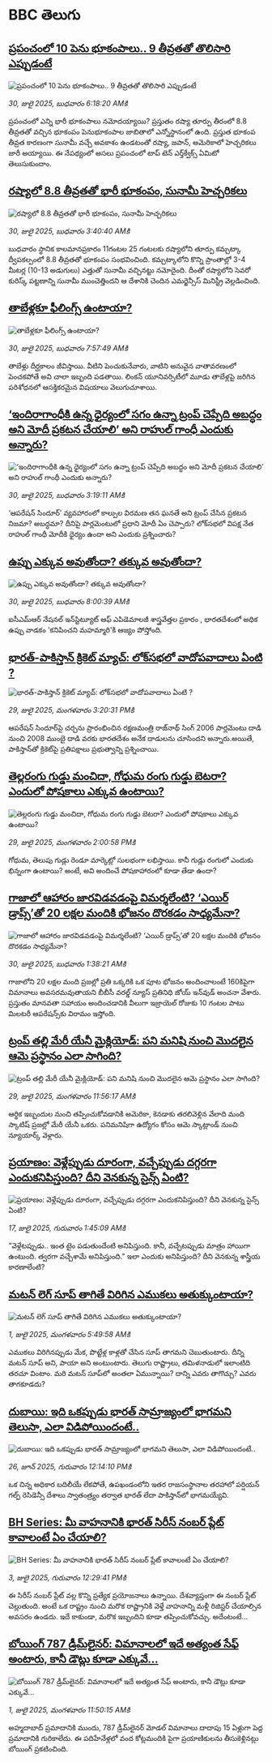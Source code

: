 # BBC తెలుగు## [ప్రపంచంలో 10  పెను భూకంపాలు.. 9 తీవ్రతతో తొలిసారి ఎప్పుడంటే](https://www.bbc.com/telugu/articles/c627l0w21zpo?at_medium=RSS&at_campaign=rss?at_campaign=githubrss)![ప్రపంచంలో 10  పెను భూకంపాలు.. 9 తీవ్రతతో తొలిసారి ఎప్పుడంటే](https://ichef.bbci.co.uk/ace/ws/240/cpsprodpb/c60a/live/75b98810-6d06-11f0-9f87-837be3bb0689.jpg)_30, జులై 2025, బుధవారం 6:18:20 AMకి_ప్రపంచంలో ఎన్ని భారీ భూకంపాలు నమోదయ్యాయి? ప్రస్తుతం రష్యా తూర్పు తీరంలో 8.8 తీవ్రతతో వచ్చిన భూకంపం  పెనుభూకంపాల జాబితాలో ఎన్నోస్థానంలో ఉంది. ప్రస్తుత భూకంప తీవ్రత కారణంగా సునామీ వచ్చే అవకాశం ఉండటంతో రష్యా, జపాన్, అమెరికాలో హెచ్చరికలు జారీ అయ్యాయి. ఈ నేపథ్యంలో అసలు ప్రపంచంలో టాప్ టెన్ ఎర్త్‌క్వేక్స్ ఏమిటో తెలుసుకుందాం.## [రష్యాలో 8.8 తీవ్రతతో భారీ భూకంపం, సునామీ హెచ్చరికలు ](https://www.bbc.com/telugu/articles/cq87v7ng44ko?at_medium=RSS&at_campaign=rss?at_campaign=githubrss)![రష్యాలో 8.8 తీవ్రతతో భారీ భూకంపం, సునామీ హెచ్చరికలు ](https://ichef.bbci.co.uk/ace/ws/240/cpsprodpb/3891/live/3d0949f0-6cfd-11f0-922f-31d3fc298db1.jpg)_30, జులై 2025, బుధవారం 3:40:40 AMకి_బుధవారం స్థానిక కాలమానప్రకారం 11గంటల 25 గంటలకు  రష్యాలోని తూర్పు కమ్చట్కా ద్వీపకల్పంలో  8.8 తీవ్రతతో భూకంపం సంభవించింది. కమ్చట్కాలోని కొన్ని ప్రాంతాల్లో 3-4 మీటర్ల (10-13 అడుగులు) ఎత్తుతో సునామీ వచ్చినట్టు నమోదైంది. దీంతో రష్యాలోని సెవరో కురిస్క్ పట్టణాన్ని సునామీ ముంచెత్తిందని ఆ దేశానికి చెందిన ఎమర్జెన్సీస్ మినిస్ట్రీ వెల్లడించింది.## [తాబేళ్లకూ ఫీలింగ్స్ ఉంటాయా?](https://www.bbc.com/telugu/articles/c4gez5rzplmo?at_medium=RSS&at_campaign=rss?at_campaign=githubrss)![తాబేళ్లకూ ఫీలింగ్స్ ఉంటాయా?](https://ichef.bbci.co.uk/ace/ws/240/cpsprodpb/cdd3/live/097dd6d0-6d18-11f0-8dbd-f3d32ebd3327.jpg)_30, జులై 2025, బుధవారం 7:57:49 AMకి_తాబేళ్లు దీర్ఘకాలం జీవిస్తాయి.  వీటిని పెంచుకునేవారు, వాటిని అనువైన వాతావరణంలో పెంచకపోతే అవి చాలా ఇబ్బంది పడతాయి. లింకన్ యూనివర్సిటీలో  మూడు తాబేళ్లపై జరిగిన పరిశోధనలో  ఆసక్తికరమైన విషయాలు వెలుగుచూశాయి.## [‘ఇందిరాగాంధీకి ఉన్న ధైర్యంలో సగం ఉన్నా ట్రంప్‌ చెప్పేది అబద్ధం అని మోదీ ప్రకటన చేయాలి’ అని రాహుల్ గాంధీ ఎందుకు అన్నారు?](https://www.bbc.com/telugu/articles/cq68lmeyyngo?at_medium=RSS&at_campaign=rss?at_campaign=githubrss)![‘ఇందిరాగాంధీకి ఉన్న ధైర్యంలో సగం ఉన్నా ట్రంప్‌ చెప్పేది అబద్ధం అని మోదీ ప్రకటన చేయాలి’ అని రాహుల్ గాంధీ ఎందుకు అన్నారు?](https://ichef.bbci.co.uk/ace/ws/240/cpsprodpb/5252/live/32439030-6ce3-11f0-b11f-a5dcc548fbd6.jpg)_30, జులై 2025, బుధవారం 3:19:11 AMకి_‘ఆపరేషన్ సిందూర్’ వ్యవహారంలో కాల్పుల విరమణ తన ఘనతే అని ట్రంప్ చేసిన ప్రకటన నిజమా? అబద్ధమా? దీనిపై పార్లమెంటులో ప్రధాని మోదీ  ఏం చెప్పారు? లోక్‌సభలో విపక్ష నేత రాహుల్ గాంధీ మోదీకి ధైర్యం ఉందా అని ఎందుకు ప్రశ్నించారు?## [ఉప్పు ఎక్కువ అవుతోందా? తక్కువ అవుతోందా?](https://www.bbc.com/telugu/articles/c3w4yn23d2do?at_medium=RSS&at_campaign=rss?at_campaign=githubrss)![ఉప్పు ఎక్కువ అవుతోందా? తక్కువ అవుతోందా?](https://ichef.bbci.co.uk/ace/ws/240/cpsprodpb/b293/live/440fd3b0-6c65-11f0-8bcf-7bba5a381a84.jpg)_30, జులై 2025, బుధవారం 8:00:39 AMకి_ఐసీఎమ్ఆర్ నేషనల్ ఇన్‌స్టిట్యూట్ ఆఫ్ ఎపిడెమాలజీ శాస్త్రవేత్తల ప్రకారం , భారతదేశంలో అధిక ఉప్పు వాడకం 'కనిపించని మహమ్మారి'కి ఆజ్యం పోస్తోంది.## [భారత్-పాకిస్తాన్ క్రికెట్ మ్యాచ్: లోక్‌సభలో వాదోపవాదాలు ఏంటి ? ](https://www.bbc.com/telugu/articles/c5y0x837jq9o?at_medium=RSS&at_campaign=rss?at_campaign=githubrss)![భారత్-పాకిస్తాన్ క్రికెట్ మ్యాచ్: లోక్‌సభలో వాదోపవాదాలు ఏంటి ? ](https://ichef.bbci.co.uk/ace/standard/240/cpsprodpb/03e3/live/93103a10-6c90-11f0-af20-030418be2ca5.jpg)_29, జులై 2025, మంగళవారం 3:20:31 PMకి_ఆపరేషన్ సిందూర్‌పై చర్చను ప్రారంభించిన రక్షణమంత్రి రాజ్‌నాథ్ సింగ్ 2006 పార్లమెంటు దాడి నుంచి 2008 ముంబై దాడి వరకు భారతదేశం అనేక దాడులను చూసిందని అన్నారు.అయితే, పాకిస్తాన్‌తో క్రికెట్‌పై ప్రతిపక్షాలు ప్రభుత్వాన్ని ప్రశ్నించాయి.## [తెల్లరంగు గుడ్డు మంచిదా, గోధుమ రంగు గుడ్డు బెటరా? ఎందులో పోషకాలు ఎక్కువ ఉంటాయి? ](https://www.bbc.com/telugu/articles/cqxgwwjgn5lo?at_medium=RSS&at_campaign=rss?at_campaign=githubrss)![తెల్లరంగు గుడ్డు మంచిదా, గోధుమ రంగు గుడ్డు బెటరా? ఎందులో పోషకాలు ఎక్కువ ఉంటాయి? ](https://ichef.bbci.co.uk/ace/ws/240/cpsprodpb/d261/live/ef658e00-6c7c-11f0-89ea-4d6f9851f623.jpg)_29, జులై 2025, మంగళవారం 2:00:58 PMకి_గోధుమ, తెలుపు గుడ్లు రెండూ మార్కెట్లో సులభంగా లభిస్తాయి. కానీ గుడ్లు రంగులో ఎందుకు భిన్నంగా ఉంటాయి? అంటే, అవి అందించే పోషకాహారంలో కూడా తేడా ఉందా?## [గాజాలో ఆహారం జారవిడవడంపై విమర్శలేంటి? ‘ఎయిర్ డ్రాప్స్’తో 20 లక్షల మందికి భోజనం దొరకడం సాధ్యమేనా?](https://www.bbc.com/telugu/articles/c860q95yx64o?at_medium=RSS&at_campaign=rss?at_campaign=githubrss)![గాజాలో ఆహారం జారవిడవడంపై విమర్శలేంటి? ‘ఎయిర్ డ్రాప్స్’తో 20 లక్షల మందికి భోజనం దొరకడం సాధ్యమేనా?](https://ichef.bbci.co.uk/ace/ws/240/cpsprodpb/d40c/live/339db680-6c76-11f0-af20-030418be2ca5.png)_30, జులై 2025, బుధవారం 1:38:21 AMకి_గాజాలోని 20 లక్షల మంది ప్రజల్లో ప్రతి ఒక్కరికి ఒక పూట భోజనం అందించాలంటే  160కిపైగా విమానాలు అవసరమవుతాయని బీబీసీ వరల్డ్ న్యూస్ ప్రతినిధి జోయ్ ఇన్‌వుడ్ అంచనా వేశారు. ప్రస్తుతం మానవతా సహాయం అందించడానికి వీలుగా ఇజ్రాయెల్ రోజుకు 10 గంటల పాటు మిలటరీ ఆపరేషన్స్‌కు విరామం ఇస్తోంది.## [ట్రంప్ తల్లి మేరీ యేనీ మైక్లియోడ్: పని మనిషి నుంచి మొదలైన ఆమె ప్రస్థానం ఎలా సాగింది?](https://www.bbc.com/telugu/articles/clyj30zg3kzo?at_medium=RSS&at_campaign=rss?at_campaign=githubrss)![ట్రంప్ తల్లి మేరీ యేనీ మైక్లియోడ్: పని మనిషి నుంచి మొదలైన ఆమె ప్రస్థానం ఎలా సాగింది?](https://ichef.bbci.co.uk/ace/standard/240/cpsprodpb/195c/live/5fc84820-6c75-11f0-af20-030418be2ca5.jpg)_29, జులై 2025, మంగళవారం 11:56:17 AMకి_ఆర్థిక ఇబ్బందుల నుంచి తప్పించుకోవడానికి అమెరికా, కెనడాకు తరలివెళ్లిన వేలాది మంది స్కాటిష్ ప్రజల్లో మేరీ యేనీ ఒకరు. పనిమనిషిగా ఉద్యోగం కోసం ఆమె స్కాట్లాండ్ నుంచి న్యూయార్క్ వెళ్లారు.## [ప్రయాణం: వెళ్లేప్పుడు దూరంగా, వచ్చేప్పుడు దగ్గరగా ఎందుకనిపిస్తుంది? దీని వెనకున్న సైన్స్ ఏంటి?](https://www.bbc.com/telugu/articles/c0l4y727n1jo?at_medium=RSS&at_campaign=rss?at_campaign=githubrss)![ప్రయాణం: వెళ్లేప్పుడు దూరంగా, వచ్చేప్పుడు దగ్గరగా ఎందుకనిపిస్తుంది? దీని వెనకున్న సైన్స్ ఏంటి?](https://ichef.bbci.co.uk/ace/ws/240/cpsprodpb/054c/live/6957c010-62b0-11f0-8e78-11023c48a856.png)_17, జులై 2025, గురువారం 1:45:09 AMకి_"వెళ్లేటప్పుడు.. ఇంత టైం పడుతుందేంటి అనిపిస్తుంది. కానీ, వచ్చేటప్పుడు మాత్రం హాయిగా ఉంటుంది. త్వరగా వచ్చేశామే అనిపిస్తుంది." ఇలా ఎందుకు అనిపిస్తుంది? దీని వెనకున్న శాస్త్రీయ కారణాలేంటి?## [మటన్ లెగ్ సూప్ తాగితే విరిగిన ఎముకలు అతుక్కుంటాయా?](https://www.bbc.com/telugu/articles/c0l4g92j8kzo?at_medium=RSS&at_campaign=rss?at_campaign=githubrss)![మటన్ లెగ్ సూప్ తాగితే విరిగిన ఎముకలు అతుక్కుంటాయా?](https://ichef.bbci.co.uk/ace/ws/240/cpsprodpb/cffe/live/00bf0e40-4f7e-11f0-8c47-237c2e4015f5.jpg)_1, జులై 2025, మంగళవారం 5:49:58 AMకి_ఎముకలు విరిగినప్పుడు మేక, పొట్టేళ్ల కాళ్లతో చేసిన సూప్ తాగమని చెబుతుంటారు. దీన్ని మటన్ సూప్ అని, పాయా అని అంటుంటారు. తెలుగు రాష్ట్రాలు, తమిళనాడులో ఇలాంటిది తరచూ వింటాం. మరి మటన్ సూప్‌లో అంతలా ఏమున్నాయి? దాన్ని ఎవరు తాగొచ్చు? ఎవరు తాగకూడదు?## [దుబాయి: ఇది ఒకప్పుడు భారత్ సామ్రాజ్యంలో భాగమని తెలుసా, ఎలా విడిపోయిందంటే..](https://www.bbc.com/telugu/articles/ce83x3rekyyo?at_medium=RSS&at_campaign=rss?at_campaign=githubrss)![దుబాయి: ఇది ఒకప్పుడు భారత్ సామ్రాజ్యంలో భాగమని తెలుసా, ఎలా విడిపోయిందంటే..](https://ichef.bbci.co.uk/ace/ws/240/cpsprodpb/89c1/live/fbe80b80-5282-11f0-809e-059b7ea85131.jpg)_26, జూన్ 2025, గురువారం 12:14:10 PMకి_ఒక చిన్న అధికార బదిలీయే లేకపోతే, ఉపఖండంలోని ఇతర రాజసంస్థానాల తరహాలో  పర్షియన్ గల్ఫ్ రెసిడెన్సీ దేశాలు స్వాతంత్ర్యం తర్వాత భారత్ లేదా పాకిస్తాన్‌లో భాగమయ్యేవి.## [BH Series: మీ వాహనానికి భారత్ సిరీస్ నంబర్ ప్లేట్ కావాలంటే ఏం చేయాలి?](https://www.bbc.com/telugu/articles/c9dg040gzv6o?at_medium=RSS&at_campaign=rss?at_campaign=githubrss)![BH Series: మీ వాహనానికి భారత్ సిరీస్ నంబర్ ప్లేట్ కావాలంటే ఏం చేయాలి?](https://ichef.bbci.co.uk/ace/ws/240/cpsprodpb/c5c0/live/7facfba0-5801-11f0-b5c5-012c5796682d.jpg)_3, జులై 2025, గురువారం 12:29:41 PMకి_ఈ సిరీస్ నంబర్ ప్లేట్ వల్ల కొన్ని ప్రత్యేక ప్రయోజనాలు ఉన్నాయి. దేశవ్యాప్తంగా ఈ నంబర్ ప్లేట్ చెల్లుతుంది. అంటే ఒక రాష్ట్రం నుంచి మరొక రాష్ట్రానికి వెళ్తే వాహనాన్ని మళ్లీ రిజిస్టర్ చేయాల్సిన అవసరం ఉండదు. ఇదే కాకుండా, మరొక ఇబ్బందిని కూడా తప్పించుకోవచ్చు. అదేంటంటే...## [బోయింగ్ 787 డ్రీమ్‌లైనర్: విమానాలలో ఇదే అత్యంత సేఫ్ అంటారు, కానీ డౌట్లు కూడా ఎక్కువే...](https://www.bbc.com/telugu/articles/c8d664g0dz9o?at_medium=RSS&at_campaign=rss?at_campaign=githubrss)![బోయింగ్ 787 డ్రీమ్‌లైనర్: విమానాలలో ఇదే అత్యంత సేఫ్ అంటారు, కానీ డౌట్లు కూడా ఎక్కువే...](https://ichef.bbci.co.uk/ace/ws/240/cpsprodpb/aebe/live/0ad87b80-5674-11f0-95fc-edf89039c20a.jpg)_1, జులై 2025, మంగళవారం 11:50:15 AMకి_అహ్మదాబాద్ ప్రమాదానికి ముందు, 787 డ్రీమ్‌లైనర్ మోడల్ విమానాలు దాదాపు 15 ఏళ్లుగా పెద్ద ప్రమాదానికి గురికాలేదు. ఈ పదిహేనేళ్లలో వంద కోట్లమందికి  పైగా ప్రయాణికులను తీసుకెళ్లినట్లు బోయింగ్ ప్రకటించింది.